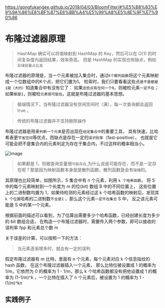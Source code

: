 <https://gongfukangee.github.io/2019/04/03/BloomFilter/#%E5%B8%83%E9%9A%86%E8%BF%87%E6%BB%A4%E5%99%A8%E5%8E%9F%E7%90%86>

# 布隆过滤器原理

> HashMap 确实可以将值映射到 HashMap 的 Key，然后可以在 O(1) 的时间复杂度内返回结果，效率奇高。
> 但是 HashMap 的实现也有缺点，例如`存储容量占比高`

布隆过滤器的原理是，当一个元素被加入集合时，通过`K个散列函数`将这个元素映射成一个位数组中的K个点，把它们置为1。
检索时，我们只要看看这些点`是不是都是1就（大约）`知道集合中有没有它了：
如果`这些点有任何一个0`，则被检元素`一定不在`；如果`都是1`，则被检`元素很可能在`。这就是布隆过滤器的基本思想。

> 极端情况下，当布隆过滤器没有空闲空间时（满），每一次查询都会返回 true 。

> 传统的布隆过滤器并不支持删除操作

布隆过滤器是用来`判断一个元素`是否出现在`给定集合中`的重要工具， 具有快速，比哈希表更`节省空间`等优点，而缺点是存在一定的`误识别率`（fast-positive），
也就是它可能会把不是集合内的元素判定为存在于集合内，不过这样的概率相当小。

![image](https://user-images.githubusercontent.com/7867225/137663612-67117c15-3e4e-4996-984a-17f4fb983b80.png)

> 如果都是 1，则被查询变量很`可能存在`,为什么说是可能存在，而不是一定存在呢？那是因为映射函数本身就是散列函数，散列函数是会有`碰撞`的。

其原理也比较简单，如图所示，S 集合中有 n 个元素，利用 `k 个哈希函数`， 
将 S 中的每个元素映射到一个长度为 m 的位(bit) 数组 B 中的不同位置上， 
这些位置上的二进制数均置为 1，如果待检测的元素经过这 k
个哈希函数的映射后，发现其 `k 个位置`哈希的二进制数`不全是1` ，那么这个元素`一定不在集合` S 中，
反之该元素可能是 S 中的某一个元素。

根据前面的描述可以看到，为了估算出需要多少个哈希函数，已经创建长度为多少的 bit 数组合适，
在构造一个布隆过滤器时，需要传入两个参数，即可以接收的误判率 fpp 和元素总个数 m

关于误差的计算，可以按照一下的方法：
> 当元素逐渐增多时，就会有一定的误判

假定布隆过滤器有 m 比特，里面有 n 个元素，每个元素对应 k 个信息指纹的 hash 函数，
在这个布隆过滤器插入一个元素，
那么比特位被设置成 1 的概率为 1/m，它依然为 0 的概率为 1 - 1/m，那么 k
个哈希函数都没有把他设置成 1 的概率为 (1-1/m)^k ，一个比特在插入了 n 个元素后，被设置为 1 的概率为 1 - (1/m)^kn


## 实践例子

